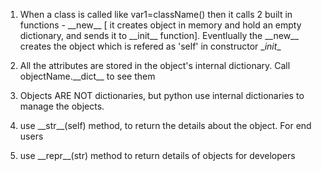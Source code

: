 1. When a class is called like var1=className()
then it calls 2 built in functions - \_\_new_\_ [ it creates object in memory and hold an empty dictionary, and sends it to \_\_init__ function]. Eventlually the \_\_new_\_ creates the object which is refered as 'self' in constructor \__init__

2. All the attributes are stored in the object's internal dictionary. Call objectName.\_\_dict\_\_ to see them

3. Objects ARE NOT dictionaries, but python use internal dictionaries to manage the objects.

4. use \_\_str\_\_(self) method, to return the details about the object. For end users

5. use \_\_repr\_\_(str) method to return details of objects for developers
